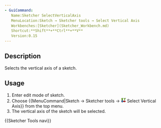```yaml
---
- GuiCommand:
   Name:Sketcher SelectVerticalAxis
   MenuLocation:Sketch → Sketcher tools → Select Vertical Axis
   Workbenches:[Sketcher](Sketcher_Workbench.md)
   Shortcut:**Shift**+**Ctrl**+**V**
   Version:0.15
---
```


## Description

Selects the vertical axis of a sketch.

## Usage

1.  Enter edit mode of sketch.
2.  Choose {{MenuCommand|Sketch → Sketcher tools → <img src=images/Sketcher_SelectVerticalAxis.png style="width:16px"> Select Vertical Axis}} from the top menu.
3.  The vertical axis of the sketch will be selected.




 {{Sketcher Tools navi}}  
